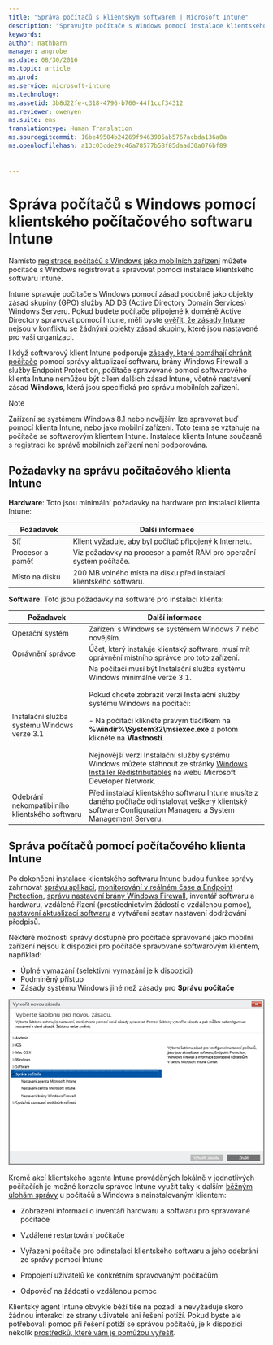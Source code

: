```yaml
---
title: "Správa počítačů s klientským softwarem | Microsoft Intune"
description: "Spravujte počítače s Windows pomocí instalace klientského softwaru Intune."
keywords: 
author: nathbarn
manager: angrobe
ms.date: 08/30/2016
ms.topic: article
ms.prod: 
ms.service: microsoft-intune
ms.technology: 
ms.assetid: 3b8d22fe-c318-4796-b760-44f1ccf34312
ms.reviewer: owenyen
ms.suite: ems
translationtype: Human Translation
ms.sourcegitcommit: 16be49504b24269f9463905ab5767acbda136a0a
ms.openlocfilehash: a13c03cde29c46a78577b58f85daad30a076bf89


---
```


# Správa počítačů s Windows pomocí klientského počítačového softwaru Intune
Namísto [registrace počítačů s Windows jako mobilních zařízení](set-up-windows-device-management-with-microsoft-intune.md) můžete počítače s Windows registrovat a spravovat pomocí instalace klientského softwaru Intune.

Intune spravuje počítače s Windows pomocí zásad podobně jako objekty zásad skupiny (GPO) služby AD DS (Active Directory Domain Services) Windows Serveru. Pokud budete počítače připojené k doméně Active Directory spravovat pomocí Intune, měli byste [ověřit, že zásady Intune nejsou v konfliktu se žádnými objekty zásad skupiny](resolve-gpo-and-microsoft-intune-policy-conflicts.md), které jsou nastavené pro vaši organizaci.

I když softwarový klient Intune podporuje [zásady, které pomáhají chránit počítače](policies-to-protect-windows-pcs-in-microsoft-intune.md) pomocí správy aktualizací softwaru, brány Windows Firewall a služby Endpoint Protection, počítače spravované pomocí softwarového klienta Intune nemůžou být cílem dalších zásad Intune, včetně nastavení zásad **Windows**, která jsou specifická pro správu mobilních zařízení.

> [!NOTE]
> Zařízení se systémem Windows 8.1 nebo novějším lze spravovat buď pomocí klienta Intune, nebo jako mobilní zařízení. Toto téma se vztahuje na počítače se softwarovým klientem Intune. Instalace klienta Intune současně s registrací ke správě mobilních zařízení není podporována.

## Požadavky na správu počítačového klienta Intune

**Hardware**: Toto jsou minimální požadavky na hardware pro instalaci klienta Intune:

|Požadavek|Další informace|
|---------------|--------------------|
|Síť|Klient vyžaduje, aby byl počítač připojený k Internetu.|
|Procesor a paměť|Viz požadavky na procesor a paměť RAM pro operační systém počítače.|
|Místo na disku|200 MB volného místa na disku před instalací klientského softwaru.|

**Software**: Toto jsou požadavky na software pro instalaci klienta:

|Požadavek|Další informace|
|---------------|--------------------|
|Operační systém | Zařízení s Windows se systémem Windows 7 nebo novějším. |
|Oprávnění správce|Účet, který instaluje klientský software, musí mít oprávnění místního správce pro toto zařízení.|
|Instalační služba systému Windows verze 3.1|Na počítači musí být Instalační služba systému Windows minimálně verze 3.1.<br /><br />Pokud chcete zobrazit verzi Instalační služby systému Windows na počítači:<br /><br />-   Na počítači klikněte pravým tlačítkem na **%windir%\System32\msiexec.exe** a potom klikněte na **Vlastnosti**.<br /><br />Nejnovější verzi Instalační služby systému Windows můžete stáhnout ze stránky [Windows Installer Redistributables](http://go.microsoft.com/fwlink/?LinkID=234258) na webu Microsoft Developer Network.|
|Odebrání nekompatibilního klientského softwaru|Před instalací klientského softwaru Intune musíte z daného počítače odinstalovat veškerý klientský software Configuration Manageru a System Management Serveru.|

## Správa počítačů pomocí počítačového klienta Intune
Po dokončení instalace klientského softwaru Intune budou funkce správy zahrnovat [správu aplikací](deploy-apps-in-microsoft-intune.md), [monitorování v reálném čase a Endpoint Protection](help-secure-windows-pcs-with-endpoint-protection-for-microsoft-intune.md), [správu nastavení brány Windows Firewall](help-protect-windows-pcs-using-windows-firewall-policies-in-microsoft-intune.md), inventář softwaru a hardwaru, vzdálené řízení (prostřednictvím žádostí o vzdálenou pomoc), [nastavení aktualizací softwaru](keep-windows-pcs-up-to-date-with-software-updates-in-microsoft-intune.md) a vytváření sestav nastavení dodržování předpisů.

Některé možnosti správy dostupné pro počítače spravované jako mobilní zařízení nejsou k dispozici pro počítače spravované softwarovým klientem, například:

-   Úplné vymazání (selektivní vymazání je k dispozici)
-   Podmíněný přístup
-   Zásady systému Windows jiné než zásady pro **Správu počítače**

![Šablony zásad pro počítače s Windows](../media/pc_policy_template.png)

Kromě akcí klientského agenta Intune prováděných lokálně v jednotlivých počítačích je možné konzolu správce Intune využít taky k dalším [běžným úlohám správy](common-windows-pc-management-tasks-with-the-microsoft-intune-computer-client.md) u počítačů s Windows s nainstalovaným klientem:

-   Zobrazení informací o inventáři hardwaru a softwaru pro spravované počítače

-   Vzdálené restartování počítače

-   Vyřazení počítače pro odinstalaci klientského softwaru a jeho odebrání ze správy pomocí Intune

-   Propojení uživatelů ke konkrétním spravovaným počítačům

-   Odpověď na žádosti o vzdálenou pomoc

Klientský agent Intune obvykle běží tiše na pozadí a nevyžaduje skoro žádnou interakci ze strany uživatele ani řešení potíží. Pokud byste ale potřebovali pomoc při řešení potíží se správou počítačů, je k dispozici několik [prostředků, které vám je pomůžou vyřešit](/intune/troubleshoot/troubleshoot-client-setup-in-microsoft-intune).



<!--HONumber=Sep16_HO1-->


